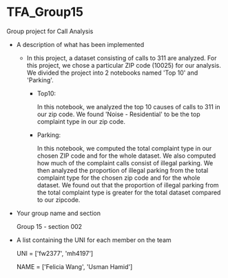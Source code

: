 # TFA_Group15
Group project for Call Analysis

- A description of what has been implemented

    - In this project, a dataset consisting of calls to 311 are analyzed. For this project, we chose a   particular ZIP code (10025) for our analysis. We divided the project into 2 notebooks named 'Top 10' and 'Parking'.

        - Top10:
    
            In this notebook, we analyzed the top 10 causes of calls to 311 in our zip code. We found 'Noise - Residential' to be the top complaint type in our zip code.

        - Parking:

            In this notebook, we computed the total complaint type in our chosen ZIP code and for the whole dataset. We also computed how much of the complaint calls consist of illegal parking.
            We then analyzed the proportion of illegal parking from the total complaint type for the chosen zip code and for the whole dataset. 
            We found out that the proportion of illegal parking from the total complaint type is greater for the total dataset compared to our zipcode.

- Your group name and section

    Group 15 - section 002

- A list containing the UNI for each member on the team

    UNI = ['fw2377', 'mh4197']

    NAME = ['Felicia Wang', 'Usman Hamid']